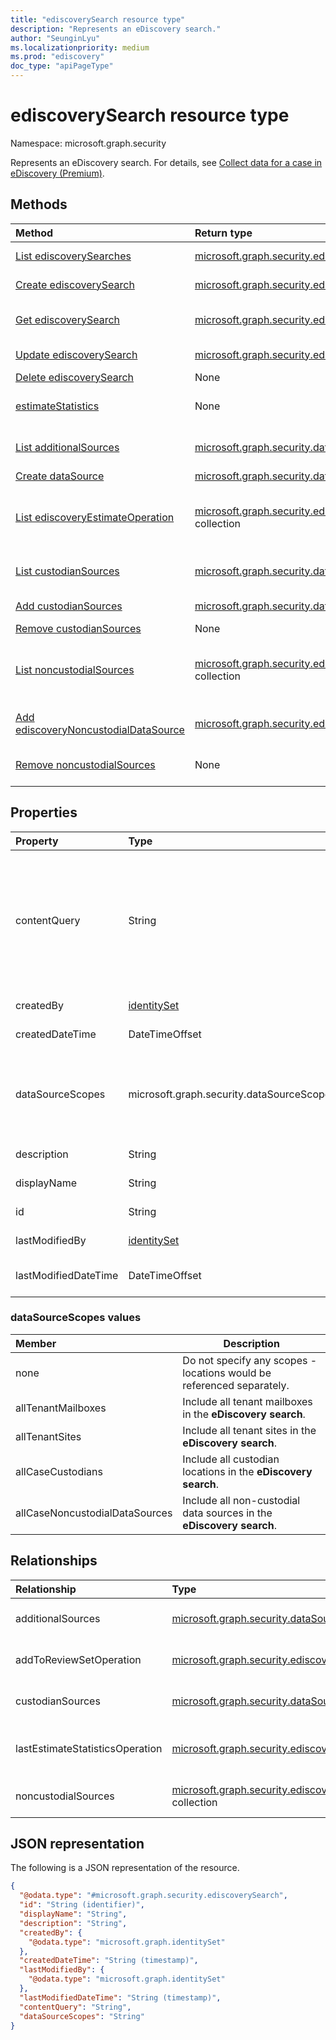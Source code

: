 ```yaml
---
title: "ediscoverySearch resource type"
description: "Represents an eDiscovery search."
author: "SeunginLyu"
ms.localizationpriority: medium
ms.prod: "ediscovery"
doc_type: "apiPageType"
---
```


# ediscoverySearch resource type

Namespace: microsoft.graph.security



Represents an eDiscovery search. For details, see [Collect data for a case in eDiscovery (Premium)](/microsoft-365/compliance/collecting-data-for-ediscovery).


## Methods
|Method|Return type|Description|
|:---|:---|:---|
|[List ediscoverySearches](../api/security-ediscoverycase-list-searches.md)|[microsoft.graph.security.ediscoverySearch](../resources/security-ediscoverysearch.md) collection|Get a list of the [ediscoverySearch](../resources/security-ediscoverysearch.md) objects and their properties.|
|[Create ediscoverySearch](../api/security-ediscoverycase-post-searches.md)|[microsoft.graph.security.ediscoverySearch](../resources/security-ediscoverysearch.md)|Create a new [ediscoverySearch](../resources/security-ediscoverysearch.md) object.|
|[Get ediscoverySearch](../api/security-ediscoverysearch-get.md)|[microsoft.graph.security.ediscoverySearch](../resources/security-ediscoverysearch.md)|Read the properties and relationships of an [ediscoverySearch](../resources/security-ediscoverysearch.md) object.|
|[Update ediscoverySearch](../api/security-ediscoverysearch-update.md)|[microsoft.graph.security.ediscoverySearch](../resources/security-ediscoverysearch.md)|Update the properties of an [ediscoverySearch](../resources/security-ediscoverysearch.md) object.|
|[Delete ediscoverySearch](../api/security-ediscoverycase-delete-searches.md)|None|Delete an [ediscoverySearch](../resources/security-ediscoverysearch.md) object.|
|[estimateStatistics](../api/security-ediscoverysearch-estimatestatistics.md)|None|Run an estimate statistics operation on the data contained in the eDiscovery search.|
|[List additionalSources](../api/security-ediscoverysearch-list-custodiansources.md)|[microsoft.graph.security.dataSource](../resources/security-datasource.md) collection|Get the dataSource resources from the additionalSources navigation property.|
|[Create dataSource](../api/security-ediscoverysearch-post-additionalsources.md)|[microsoft.graph.security.dataSource](../resources/security-datasource.md)|Create a new dataSource object.|
|[List ediscoveryEstimateOperation](../api/security-ediscoverysearch-list-lastestimatestatisticsoperation.md)|[microsoft.graph.security.ediscoveryEstimateOperation](../resources/security-ediscoveryestimateoperation.md) collection|Get the ediscoveryEstimateOperation resources from the lastEstimateStatisticsOperation navigation property.|
|[List custodianSources](../api/security-ediscoverysearch-list-custodiansources.md)|[microsoft.graph.security.dataSource](../resources/security-datasource.md) collection|Get the dataSource resources from the custodianSources navigation property.|
|[Add custodianSources](../api/security-ediscoverysearch-post-custodiansources.md)|[microsoft.graph.security.dataSource](../resources/security-datasource.md)|Add custodianSources by posting to the custodianSources collection.|
|[Remove custodianSources](../api/security-ediscoverysearch-delete-custodiansources.md)|None|Remove a [dataSource](../resources/security-datasource.md) object.|
|[List noncustodialSources](../api/security-ediscoverysearch-list-noncustodialsources.md)|[microsoft.graph.security.ediscoveryNoncustodialDataSource](../resources/security-ediscoverynoncustodialdatasource.md) collection|Get the ediscoveryNoncustodialDataSource resources from the noncustodialSources navigation property.|
|[Add ediscoveryNoncustodialDataSource](../api/security-ediscoverysearch-post-noncustodialsources.md)|[microsoft.graph.security.ediscoveryNoncustodialDataSource](../resources/security-ediscoverynoncustodialdatasource.md)|Add noncustodialSources by posting to the noncustodialSources collection.|
|[Remove noncustodialSources](../api/security-ediscoverysearch-delete-noncustodialsources.md)|None|Remove an [ediscoveryNoncustodialDataSource](../resources/security-ediscoverynoncustodialdatasource.md) object.|

## Properties
|Property|Type|Description|
|:---|:---|:---|
|contentQuery|String|The query string in KQL (Keyword Query Language) query. For details, see [Keyword queries and search conditions for Content Search and eDiscovery](/microsoft-365/compliance/keyword-queries-and-search-conditions). You can refine searches by using fields paired with values; for example, *subject:"Quarterly Financials" AND Date>=06/01/2016 AND Date<=07/01/2016*.|
|createdBy|[identitySet](../resources/identityset.md)|The user who created the **eDiscovery search**.|
|createdDateTime|DateTimeOffset|The date and time the **eDiscovery search** was created.|
|dataSourceScopes|microsoft.graph.security.dataSourceScopes|When specified, the collection will span across a service for an entire workload. Possible values are: `none`, `allTenantMailboxes`, `allTenantSites`, `allCaseCustodians`, `allCaseNoncustodialDataSources`.|
|description|String|The description of the **eDiscovery search**.|
|displayName|String|The display name of the **eDiscovery search**.|
|id|String| The ID for the **eDiscovery search**. Read-only. |
|lastModifiedBy|[identitySet](../resources/identityset.md)|The last user who modified the **eDiscovery search**.|
|lastModifiedDateTime|DateTimeOffset|The last date and time the **eDiscovery search** was modified.|

### dataSourceScopes values

|Member|Description|
|:----|-----------|
|none|Do not specify any scopes - locations would be referenced separately.|
|allTenantMailboxes|Include all tenant mailboxes in the **eDiscovery search**.|
|allTenantSites|Include all tenant sites in the **eDiscovery search**.|
|allCaseCustodians|Include all custodian locations in the **eDiscovery search**.|
|allCaseNoncustodialDataSources|Include all non-custodial data sources in the **eDiscovery search**.|

## Relationships
|Relationship|Type|Description|
|:---|:---|:---|
|additionalSources|[microsoft.graph.security.dataSource](../resources/security-datasource.md) collection|Adds an additional source to the **eDiscovery search**.|
|addToReviewSetOperation|[microsoft.graph.security.ediscoveryAddToReviewSetOperation](../resources/security-ediscoveryaddtoreviewsetoperation.md)|Adds the results of the **eDiscovery search** to the specified **reviewSet**.|
|custodianSources|[microsoft.graph.security.dataSource](../resources/security-datasource.md) collection|**Custodian** sources that are included in the **eDiscovery search**.|
|lastEstimateStatisticsOperation|[microsoft.graph.security.ediscoveryEstimateOperation](../resources/security-ediscoveryestimateoperation.md)|The last estimate operation associated with the **eDiscovery search**.|
|noncustodialSources|[microsoft.graph.security.ediscoveryNoncustodialDataSource](../resources/security-ediscoverynoncustodialdatasource.md) collection|**noncustodialDataSource** sources that are included in the **eDiscovery search**|

## JSON representation
The following is a JSON representation of the resource.
<!-- {
  "blockType": "resource",
  "keyProperty": "id",
  "@odata.type": "microsoft.graph.security.ediscoverySearch",
  "openType": false
}
-->
``` json
{
  "@odata.type": "#microsoft.graph.security.ediscoverySearch",
  "id": "String (identifier)",
  "displayName": "String",
  "description": "String",
  "createdBy": {
    "@odata.type": "microsoft.graph.identitySet"
  },
  "createdDateTime": "String (timestamp)",
  "lastModifiedBy": {
    "@odata.type": "microsoft.graph.identitySet"
  },
  "lastModifiedDateTime": "String (timestamp)",
  "contentQuery": "String",
  "dataSourceScopes": "String"
}
```